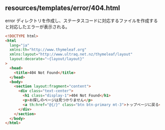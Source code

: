 ## resources/templates/error/404.html

error ディレクトリを作成し、ステータスコードに対応するファイルを作成すると対応したエラーが表示される。

```html
<!DOCTYPE html>
<html
  lang="ja"
  xmlns:th="http://www.thymeleaf.org"
  xmlns:layout="http://www.ultraq.net.nz/thymeleaf/layout"
  layout:decorate="~{layout/layout}"
>
  <head>
    <title>404 Not Found</title>
  </head>
  <body>
    <section layout:fragment="content">
      <div class="text-center">
        <h1 class="display-1">404 Not Found</h1>
        <p>お探しのページは見つかりません</p>
        <a th:href="@{/}" class="btn btn-primary mt-3">トップページに戻る</a>
      </div>
    </section>
  </body>
</html>
```